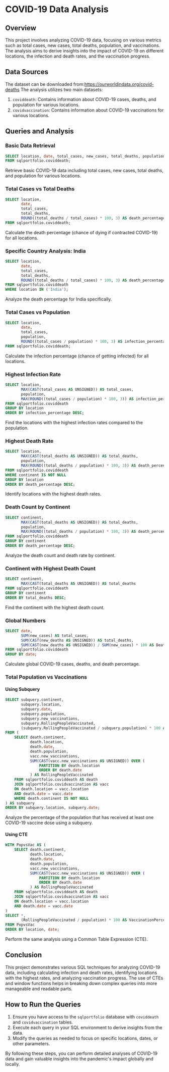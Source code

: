 # COVID-19 Data Analysis

## Overview

This project involves analyzing COVID-19 data, focusing on various metrics such as total cases, new cases, total deaths, population, and vaccinations. The analysis aims to derive insights into the impact of COVID-19 on different locations, the infection and death rates, and the vaccination progress.

## Data Sources
The dataset can be downloaded from:https://ourworldindata.org/covid-deaths
The analysis utilizes two main datasets:
1. `coviddeath`: Contains information about COVID-19 cases, deaths, and population for various locations.
2. `covidvaccination`: Contains information about COVID-19 vaccinations for various locations.

## Queries and Analysis

### Basic Data Retrieval

```sql
SELECT location, date, total_cases, new_cases, total_deaths, population
FROM sqlportfolio.coviddeath;
```
Retrieve basic COVID-19 data including total cases, new cases, total deaths, and population for various locations.

### Total Cases vs Total Deaths

```sql
SELECT location,
       date,
       total_cases,
       total_deaths,
       ROUND((total_deaths / total_cases) * 100, 3) AS death_percentage
FROM sqlportfolio.coviddeath;
```
Calculate the death percentage (chance of dying if contracted COVID-19) for all locations.

### Specific Country Analysis: India

```sql
SELECT location,
       date,
       total_cases,
       total_deaths,
       ROUND((total_deaths / total_cases) * 100, 3) AS death_percentage
FROM sqlportfolio.coviddeath
WHERE location IN ('India');
```
Analyze the death percentage for India specifically.

### Total Cases vs Population

```sql
SELECT location,
       date,
       total_cases,
       population,
       ROUND((total_cases / population) * 100, 3) AS infection_percentage
FROM sqlportfolio.coviddeath;
```
Calculate the infection percentage (chance of getting infected) for all locations.

### Highest Infection Rate

```sql
SELECT location,
       MAX(CAST(total_cases AS UNSIGNED)) AS total_cases,
       population,
       MAX(ROUND((total_cases / population) * 100, 3)) AS infection_percentage
FROM sqlportfolio.coviddeath
GROUP BY location
ORDER BY infection_percentage DESC;
```
Find the locations with the highest infection rates compared to the population.

### Highest Death Rate

```sql
SELECT location,
       MAX(CAST(total_deaths AS UNSIGNED)) AS total_deaths,
       population,
       MAX(ROUND((total_deaths / population) * 100, 3)) AS death_percentage
FROM sqlportfolio.coviddeath
WHERE continent IS NOT NULL
GROUP BY location
ORDER BY death_percentage DESC;
```
Identify locations with the highest death rates.

### Death Count by Continent

```sql
SELECT continent,
       MAX(CAST(total_deaths AS UNSIGNED)) AS total_deaths,
       population,
       MAX(ROUND((total_deaths / population) * 100, 3)) AS death_percentage
FROM sqlportfolio.coviddeath
GROUP BY continent
ORDER BY death_percentage DESC;
```
Analyze the death count and death rate by continent.

### Continent with Highest Death Count

```sql
SELECT continent,
       MAX(CAST(total_deaths AS UNSIGNED)) AS total_deaths
FROM sqlportfolio.coviddeath
GROUP BY continent
ORDER BY total_deaths DESC;
```
Find the continent with the highest death count.

### Global Numbers

```sql
SELECT date,
       SUM(new_cases) AS total_cases,
       SUM(CAST(new_deaths AS UNSIGNED)) AS total_deaths,
       SUM(CAST(new_deaths AS UNSIGNED)) / SUM(new_cases) * 100 AS DeathPercentage
FROM sqlportfolio.coviddeath
GROUP BY date;
```
Calculate global COVID-19 cases, deaths, and death percentage.

### Total Population vs Vaccinations

#### Using Subquery

```sql
SELECT subquery.continent, 
       subquery.location, 
       subquery.date, 
       subquery.population, 
       subquery.new_vaccinations,
       subquery.RollingPeopleVaccinated,
       (subquery.RollingPeopleVaccinated / subquery.population) * 100 AS VaccinationPercentage
FROM (
    SELECT death.continent, 
           death.location, 
           death.date, 
           death.population, 
           vacc.new_vaccinations,
           SUM(CAST(vacc.new_vaccinations AS UNSIGNED)) OVER (
               PARTITION BY death.location 
               ORDER BY death.date
           ) AS RollingPeopleVaccinated
    FROM sqlportfolio.coviddeath AS death
    JOIN sqlportfolio.covidvaccination AS vacc
    ON death.location = vacc.location
    AND death.date = vacc.date
    WHERE death.continent IS NOT NULL
) AS subquery
ORDER BY subquery.location, subquery.date;
```
Analyze the percentage of the population that has received at least one COVID-19 vaccine dose using a subquery.

#### Using CTE

```sql
WITH PopvsVac AS (
    SELECT death.continent, 
           death.location, 
           death.date, 
           death.population, 
           vacc.new_vaccinations,
           SUM(CAST(vacc.new_vaccinations AS UNSIGNED)) OVER (
               PARTITION BY death.location 
               ORDER BY death.date
           ) AS RollingPeopleVaccinated
    FROM sqlportfolio.coviddeath AS death
    JOIN sqlportfolio.covidvaccination AS vacc
    ON death.location = vacc.location
    AND death.date = vacc.date
)
SELECT *,
       (RollingPeopleVaccinated / population) * 100 AS VaccinationPercentage
FROM PopvsVac
ORDER BY location, date;
```
Perform the same analysis using a Common Table Expression (CTE).

## Conclusion

This project demonstrates various SQL techniques for analyzing COVID-19 data, including calculating infection and death rates, identifying locations with the highest rates, and analyzing vaccination progress. The use of CTEs and window functions helps in breaking down complex queries into more manageable and readable parts.

## How to Run the Queries

1. Ensure you have access to the `sqlportfolio` database with `coviddeath` and `covidvaccination` tables.
2. Execute each query in your SQL environment to derive insights from the data.
3. Modify the queries as needed to focus on specific locations, dates, or other parameters.

By following these steps, you can perform detailed analyses of COVID-19 data and gain valuable insights into the pandemic's impact globally and locally.

